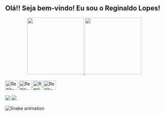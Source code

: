 ## Olá!! Seja bem-vindo! Eu sou o Reginaldo Lopes!

<div align="center">
  <a href="https://github.com/rafaballerini">
  <img height="180em" src="https://github-readme-stats.vercel.app/api?username=reginaldoLopesDev&show_icons=true&theme=dracula&include_all_commits=true&count_private=true"/>
  <img height="180em" src="https://github-readme-stats.vercel.app/api/top-langs/?username=reginaldoLopesDev&layout=compact&langs_count=7&theme=dracula"/>
    </div>
<div style="display: inline_block"><br>
  <img align="center" alt="Regis-NodeJs" height="30" width="40" src="https://cdn.jsdelivr.net/gh/devicons/devicon/icons/nodejs/nodejs-original.svg" />
  <img align="center" alt="Regis-Js" height="30" width="40" src="https://cdn.jsdelivr.net/gh/devicons/devicon/icons/javascript/javascript-original.svg" />
  <img align="center" alt="Regis-Selenium" height="30" with="40" src="https://cdn.jsdelivr.net/gh/devicons/devicon/icons/selenium/selenium-original.svg" />
  <img align="center" alt="Regis-React" height="30" width="40" src="https://cdn.jsdelivr.net/gh/devicons/devicon/icons/react/react-original.svg" />
</div>
<div><br>
  <a href = "mailto:reginaldo.lopes.dev@gmail.com"><img src="https://img.shields.io/badge/-Gmail-%23333?style=for-the-badge&logo=gmail&logoColor=red" target="_blank"></a>
  <a href="https://www.linkedin.com/in/reginaldosilvalopes/" target="_blank"><img src="https://img.shields.io/badge/-LinkedIn-%230077B5?style=for-the-badge&logo=linkedin&logoColor=white" target="_blank"></a>   
  
  ![Snake animation](https://github.com/reginaldoLopesDev/reginaldoLopesDev/blob/output/github-contribution-grid-snake.svg)
</div>
<!--
- 🔭 I’m currently working on ...
- 🌱 I’m currently learning ...
- 👯 I’m looking to collaborate on ...
- 🤔 I’m looking for help with ...
- 💬 Ask me about ...
- 📫 How to reach me: ...
- 😄 Pronouns: ...
- ⚡ Fun fact: ...
-->
